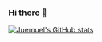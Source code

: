 ### Hi there 👋

[![Juemuel's GitHub stats](https://github-readme-stats.vercel.app/api?username=juemuel&count_private=true&hide=contribs,prs)](https://github.com/juemuel/juemuel)
<!--
- hide=contribs,prs，等可以隐藏某些统计数
- count_private=true，可以统计私人提交数
-->


<!--
**juemuel/juemuel** is a ✨ _special_ ✨ repository because its `README.md` (this file) appears on your GitHub profile.

Here are some ideas to get you started:

- 🔭 I’m currently working on ...
- 🌱 I’m currently learning ...
- 👯 I’m looking to collaborate on ...
- 🤔 I’m looking for help with ...
- 💬 Ask me about ...
- 📫 How to reach me: ...
- 😄 Pronouns: ...
- ⚡ Fun fact: ...
-->
